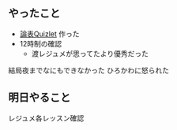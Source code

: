 ## やったこと
- [論表Quizlet](https://quizlet.com/user/Kanata_PoohSan/folders/2024-1) 作った
- 12時制の確認
  - 渡レジュメが思ってたより優秀だった

結局夜までなにもできなかった ひろかわに怒られた
## 明日やること
レジュメ各レッスン確認